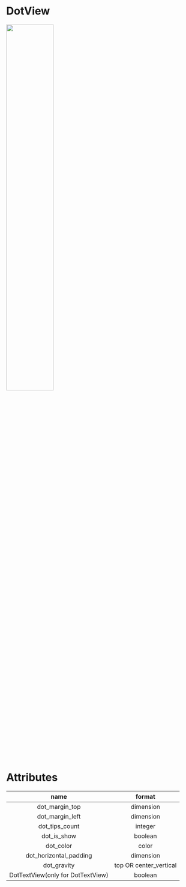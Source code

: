 # DotView
<img src="https://github.com/hongtaoStudio/DotView/blob/master/screenshot/Screenshot_20160917-220655.png" width="50%" height="50%">

# Attributes
|name|format|
|:---:|:---:|
| dot_margin_top | dimension |
| dot_margin_left | dimension |
| dot_tips_count | integer |
| dot_is_show | boolean |
| dot_color | color |
| dot_horizontal_padding | dimension |
| dot_gravity | top OR center_vertical |
| DotTextView(only for DotTextView) | boolean |
